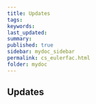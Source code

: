 ```yaml
---
title: Updates
tags:
keywords: 
last_updated: 
summary: 
published: true
sidebar: mydoc_sidebar
permalink: cs_eulerfac.html
folder: mydoc
---
```



## Updates


<!-- {% include links.html %} -->
